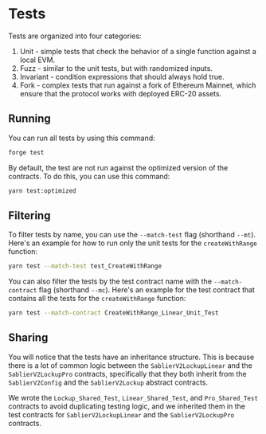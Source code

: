 # Tests

Tests are organized into four categories:

1. Unit - simple tests that check the behavior of a single function against a local EVM.
2. Fuzz - similar to the unit tests, but with randomized inputs.
3. Invariant - condition expressions that should always hold true.
4. Fork - complex tests that run against a fork of Ethereum Mainnet, which ensure that the protocol works with deployed
   ERC-20 assets.

## Running

You can run all tests by using this command:

```sh
forge test
```

By default, the test are not run against the optimized version of the contracts. To do this, you can use this command:

```sh
yarn test:optimized
```

## Filtering

To filter tests by name, you can use the `--match-test` flag (shorthand `--mt`). Here's an example for how to run only
the unit tests for the `createWithRange` function:

```sh
yarn test --match-test test_CreateWithRange
```

You can also filter the tests by the test contract name with the `--match-contract` flag (shorthand `--mc`). Here's an
example for the test contract that contains all the tests for the `createWithRange` function:

```sh
yarn test --match-contract CreateWithRange_Linear_Unit_Test
```

## Sharing

You will notice that the tests have an inheritance structure. This is because there is a lot of common logic between the
`SablierV2LockupLinear` and the `SablierV2LockupPro` contracts, specifically that they both inherit from the
`SablierV2Config` and the `SablierV2Lockup` abstract contracts.

We wrote the `Lockup_Shared_Test`, `Linear_Shared_Test`, and `Pro_Shared_Test` contracts to avoid duplicating testing
logic, and we inherited them in the test contracts for `SablierV2LockupLinear` and the `SablierV2LockupPro` contracts.
